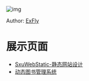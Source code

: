 ![img](https://avatars1.githubusercontent.com/u/22613193?v=3&s=466)

Author: [ExFly](https://github.com/ExFly)

# 展示页面
* [SxuWebStatic-静态网站设计](https://exfly.github.io/SchooWork/SxuWebStatic/index.html)
* [动态图书管理系统](https://exfly.github.io/SchooWork/bms/图书馆里系统演示.gif)
